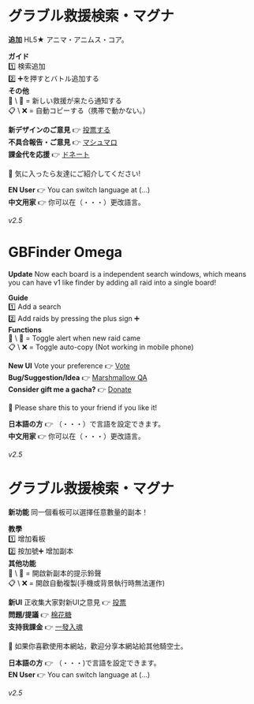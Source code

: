 # グラブル救援検索・マグナ

**追加** HL5★ アニマ・アニムス・コア。

**ガイド**  
1️⃣ 検索追加  
2️⃣ ➕を押すとバトル追加する  
**その他**  
🔔 \ 🔕 = 新しい救援が来たら通知する  
📋 \ ❌ = 自動コピーする（携帯で動かない。）

**新デザインのご意見** 👉 [投票する](https://strawpoll.com/1h5qde2j1)  
**不具合報告・ご意見** 👉 [マシュマロ](https://marshmallow-qa.com/_karuno?utm_medium=url_text&utm_source=promotion)  
**課金代を応援** 👉 [ドネート](https://www.buymeacoffee.com/kalvin) 

🚢 気に入ったら友達にご紹介してください!

**EN User** 👉 You can switch language at (...)  
**中文用家** 👉 你可以在（・・・）更改語言。

*v2.5*


# GBFinder Omega

**Update** Now each board is a independent search windows, which means you can have v1 like finder by adding all raid into a single board!

**Guide**  
1️⃣ Add a search  
2️⃣ Add raids by pressing the plus sign ➕  
**Functions**  
🔔 \ 🔕 = Toggle alert when new raid came  
📋 \ ❌ = Toggle auto-copy (Not working in mobile phone)

**New UI**  Vote your preference 👉 [Vote](https://strawpoll.com/1h5qde2j1)  
**Bug/Suggestion/Idea** 👉 [Marshmallow QA](https://marshmallow-qa.com/_karuno?utm_medium=url_text&utm_source=promotion)  
**Consider gift me a gacha?** 👉 [Donate](https://www.buymeacoffee.com/kalvin) 

🚢 Please share this to your friend if you like it!

**日本語の方** 👉 （・・・）で言語を設定できます。  
**中文用家** 👉 你可以在（・・・）更改語言。

*v2.5*

# グラブル救援検索・マグナ

**新功能**  同一個看板可以選擇任意數量的副本！

**教學**  
1️⃣ 增加看板  
2️⃣ 按加號➕ 增加副本  
**其他功能**  
🔔 \ 🔕 = 開啟新副本的提示鈴聲  
📋 \ ❌ = 開啟自動複製(手機或背景執行時無法運作) 

**新UI**  正收集大家對新UI之意見 👉 [投票](https://strawpoll.com/1h5qde2j1)  
**問題/提議** 👉 [棉花糖](https://marshmallow-qa.com/_karuno?utm_medium=url_text&utm_source=promotion)  
**支持我課金** 👉 [一發入魂](https://www.buymeacoffee.com/kalvin) 

🚢 如果你喜歡使用本網站，歡迎分享本網站給其他騎空士。

**日本語の方** 👉 （・・・)で言語を設定できます。  
**EN User** 👉 You can switch language at (...)

*v2.5*
